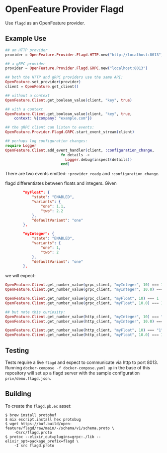 # OpenFeature Provider Flagd

Use `flagd` as an OpenFeature provider.

## Example Use

``` elixir
## an HTTP provider
provider = OpenFeature.Provider.Flagd.HTTP.new("http://localhost:8013")

## a gRPC provider
provider = OpenFeature.Provider.Flagd.GRPC.new("localhost:8013")

## both the HTTP and gRPC providers use the same API:
OpenFeature.set_provider(provider)
client = OpenFeature.get_client()

## without a context
OpenFeature.Client.get_boolean_value(client, "key", true)

## with a context
OpenFeature.Client.get_boolean_value(client, "key", true,
    context: %{company: "example.com"})

## the gRPC client can listen to events:
OpenFeature.Provider.Flagd.GRPC.start_event_stream(client)

## perhaps log configuration changes:
require Logger
OpenFeature.Client.add_event_handler(client, :configuration_change,
                         fn details ->
                           Logger.debug(inspect(details))
                         end)
```

There are two events emitted: `:provider_ready` and `:configuration_change`.

flagd differentiates between floats and integers.  Given

``` json
        "myFloat": {
            "state": "ENABLED",
            "variants": {
                "one": 1.1,
                "two": 2.2
            },
            "defaultVariant": "one"
        },

        "myInteger": {
            "state": "ENABLED",
            "variants": {
                "one": 1,
                "two": 2
            },
            "defaultVariant": "one"
        },
```

we will expect:

``` elixir
OpenFeature.Client.get_number_value(grpc_client, "myInteger", 10) === 1
OpenFeature.Client.get_number_value(grpc_client, "myInteger", 10.0) === 1.0

OpenFeature.Client.get_number_value(grpc_client, "myFloat", 10) === 1
OpenFeature.Client.get_number_value(grpc_client, "myFloat", 10.0) === 1.1

## but note this curiosity:
OpenFeature.Client.get_number_value(http_client, "myInteger", 10) === "1"
OpenFeature.Client.get_number_value(http_client, "myInteger", 10.0) === 1

OpenFeature.Client.get_number_value(http_client, "myFloat", 10) === "1"
OpenFeature.Client.get_number_value(http_client, "myFloat", 10.0) === 1.1

```



## Testing

Tests require a live `flagd` and expect to communicate via http to
port 8013.  Running `docker-compose -f docker-compose.yaml up` in the
base of this repository will set up a flagd server with the sample
configuration `priv/demo.flagd.json`.

## Building

To create the `flagd.pb.ex` asset:

``` shell
$ brew install protobuf
$ mix escript.install hex protobug
$ wget https://buf.build/open-feature/flagd/raw/main/-/schema/v1/schema.proto \
    -Osrc/flagd.proto
$ protoc --elixir_out=plugins=grpc:./lib --elixir_opt=package_prefix=flagd \
    -I src flagd.proto

```
